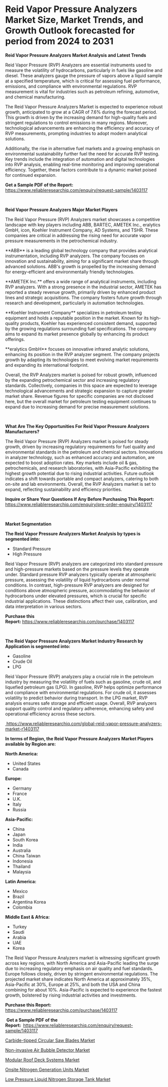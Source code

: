 <p><h1>Reid Vapor Pressure Analyzers Market Size, Market Trends, and Growth Outlook forecasted for period from 2024 to 2031</h1></p><p><strong>Reid Vapor Pressure Analyzers Market Analysis and Latest Trends</strong></p>
<p><p>Reid Vapor Pressure (RVP) Analyzers are essential instruments used to measure the volatility of hydrocarbons, particularly in fuels like gasoline and diesel. These analyzers gauge the pressure of vapors above a liquid sample at a specified temperature, which is critical for assessing fuel performance, emissions, and compliance with environmental regulations. RVP measurement is vital for industries such as petroleum refining, automotive, and chemical manufacturing.</p><p>The Reid Vapor Pressure Analyzers Market is expected to experience robust growth, anticipated to grow at a CAGR of 7.6% during the forecast period. This growth is driven by the increasing demand for high-quality fuels and stringent regulations to control emissions in many regions. Moreover, technological advancements are enhancing the efficiency and accuracy of RVP measurements, prompting industries to adopt modern analytical solutions.</p><p>Additionally, the rise in alternative fuel markets and a growing emphasis on environmental sustainability further fuel the need for accurate RVP testing. Key trends include the integration of automation and digital technologies into RVP analysis, enabling real-time monitoring and improving operational efficiency. Together, these factors contribute to a dynamic market poised for continued expansion.</p></p>
<p><strong>Get a Sample PDF of the Report:&nbsp;</strong> <a href="https://www.reliableresearchiq.com/enquiry/request-sample/1403117?utm_campaign=1804&utm_medium=2&utm_source=Github&utm_content=ia&utm_term=23102024&utm_id=reid-vapor-pressure-analyzers">https://www.reliableresearchiq.com/enquiry/request-sample/1403117</a></p>
<p>&nbsp;</p>
<p><strong>Reid Vapor Pressure Analyzers Major Market Players</strong></p>
<p><p>The Reid Vapor Pressure (RVP) Analyzers market showcases a competitive landscape with key players including ABB, BARTEC, AMETEK Inc., eralytics GmbH, icon, Koehler Instrument Company, AD Systems, and TSHR. These companies are critical in addressing the rising need for accurate vapor pressure measurements in the petrochemical industry.</p><p>**ABB** is a leading global technology company that provides analytical instrumentation, including RVP analyzers. The company focuses on innovation and sustainability, aiming for a significant market share through advanced solutions. ABB's growth is propelled by the increasing demand for energy-efficient and environmentally friendly technologies.</p><p>**AMETEK Inc.** offers a wide range of analytical instruments, including RVP analyzers. With a strong presence in the industrial sector, AMETEK has reported a steady revenue growth, primarily driven by enhanced product lines and strategic acquisitions. The company fosters future growth through research and development, particularly in automation technologies.</p><p>**Koehler Instrument Company** specializes in petroleum testing equipment and holds a reputable position in the market. Known for its high-quality products, Koehler has experienced consistent demand, supported by the growing regulations surrounding fuel specifications. The company aims to expand its market presence globally by enhancing its product offerings.</p><p>**eralytics GmbH** focuses on innovative infrared analytic solutions, enhancing its position in the RVP analyzer segment. The company projects growth by adapting its technologies to meet evolving market requirements and expanding its international footprint.</p><p>Overall, the RVP Analyzers market is poised for robust growth, influenced by the expanding petrochemical sector and increasing regulatory standards. Collectively, companies in this space are expected to leverage technological advancements and strategic expansion to capture greater market share. Revenue figures for specific companies are not disclosed here, but the overall market for petroleum testing equipment continues to expand due to increasing demand for precise measurement solutions.</p></p>
<p>&nbsp;</p>
<p><strong>What Are The Key Opportunities For Reid Vapor Pressure Analyzers Manufacturers?</strong></p>
<p><p>The Reid Vapor Pressure (RVP) Analyzers market is poised for steady growth, driven by increasing regulatory requirements for fuel quality and environmental standards in the petroleum and chemical sectors. Innovations in analyzer technology, such as enhanced accuracy and automation, are expected to boost adoption rates. Key markets include oil & gas, petrochemicals, and research laboratories, with Asia-Pacific exhibiting the highest growth potential due to rising industrial activities. Future outlook indicates a shift towards portable and compact analyzers, catering to both on-site and lab environments. Overall, the RVP Analyzers market is set to expand, reflecting sustainability and efficiency priorities.</p></p>
<p><strong>Inquire or Share Your Questions If Any Before Purchasing This Report:</strong> <a href="https://www.reliableresearchiq.com/enquiry/pre-order-enquiry/1403117?utm_campaign=1804&utm_medium=2&utm_source=Github&utm_content=ia&utm_term=23102024&utm_id=reid-vapor-pressure-analyzers">https://www.reliableresearchiq.com/enquiry/pre-order-enquiry/1403117</a></p>
<p>&nbsp;</p>
<p><strong>Market Segmentation</strong></p>
<p><strong>The Reid Vapor Pressure Analyzers Market Analysis by types is segmented into:</strong></p>
<p><ul><li>Standard Pressure</li><li>High Pressure</li></ul></p>
<p><p>Reid Vapor Pressure (RVP) analyzers are categorized into standard pressure and high-pressure markets based on the pressure levels they operate under. Standard pressure RVP analyzers typically operate at atmospheric pressure, assessing the volatility of liquid hydrocarbons under normal conditions. In contrast, high-pressure RVP analyzers are designed for conditions above atmospheric pressure, accommodating the behavior of hydrocarbons under elevated pressures, which is crucial for specific industrial applications. These distinctions affect their use, calibration, and data interpretation in various sectors.</p></p>
<p><strong>Purchase this Report:&nbsp;</strong><a href="https://www.reliableresearchiq.com/purchase/1403117?utm_campaign=1804&utm_medium=2&utm_source=Github&utm_content=ia&utm_term=23102024&utm_id=reid-vapor-pressure-analyzers">https://www.reliableresearchiq.com/purchase/1403117</a></p>
<p>&nbsp;</p>
<p><strong>The Reid Vapor Pressure Analyzers Market Industry Research by Application is segmented into:</strong></p>
<p><ul><li>Gasoline</li><li>Crude Oil</li><li>LPG</li></ul></p>
<p><p>Reid Vapor Pressure (RVP) analyzers play a crucial role in the petroleum industry by measuring the volatility of fuels such as gasoline, crude oil, and liquefied petroleum gas (LPG). In gasoline, RVP helps optimize performance and compliance with environmental regulations. For crude oil, it assesses volatility to predict behavior during transport. In the LPG market, RVP analysis ensures safe storage and efficient usage. Overall, RVP analyzers support quality control and regulatory adherence, enhancing safety and operational efficiency across these sectors.</p></p>
<p><a href="https://www.reliableresearchiq.com/global-reid-vapor-pressure-analyzers-market-r1403117?utm_campaign=1804&utm_medium=2&utm_source=Github&utm_content=ia&utm_term=23102024&utm_id=reid-vapor-pressure-analyzers">&nbsp;https://www.reliableresearchiq.com/global-reid-vapor-pressure-analyzers-market-r1403117</a></p>
<p><strong>In terms of Region, the Reid Vapor Pressure Analyzers Market Players available by Region are:</strong></p>
<p>
    <p> <strong> North America: </strong>
        <ul>
            <li>United States</li>
            <li>Canada</li>
        </ul>
        </p> 
    <p> <strong> Europe: </strong>
        <ul>
            <li>Germany</li>
            <li>France</li>
            <li>U.K.</li>
            <li>Italy</li>
            <li>Russia</li>
        </ul>
        </p> 
    <p> <strong> Asia-Pacific: </strong>
        <ul>
            <li>China</li>
            <li>Japan</li>
            <li>South Korea</li>
            <li>India</li>
            <li>Australia</li>
            <li>China Taiwan</li>
            <li>Indonesia</li>
            <li>Thailand</li>
            <li>Malaysia</li>
        </ul>
        </p> 
    <p> <strong> Latin America: </strong>
        <ul>
            <li>Mexico</li>
            <li>Brazil</li>
            <li>Argentina Korea</li>
            <li>Colombia</li>
        </ul>
        </p> 
    <p> <strong> Middle East & Africa: </strong>
        <ul>
            <li>Turkey</li>
            <li>Saudi</li>
            <li>Arabia</li>
            <li>UAE</li>
            <li>Korea</li>
        </ul>
    </p>
    </p>
<p><p>The Reid Vapor Pressure Analyzers market is witnessing significant growth across key regions, with North America and Asia-Pacific leading the surge due to increasing regulatory emphasis on air quality and fuel standards. Europe follows closely, driven by stringent environmental regulations. The projected market share indicates North America at approximately 35%, Asia-Pacific at 30%, Europe at 25%, and both the USA and China combining for about 10%. Asia-Pacific is expected to experience the fastest growth, bolstered by rising industrial activities and investments.</p></p>
<p><strong>Purchase this Report: </strong><a href="https://www.reliableresearchiq.com/purchase/1403117?utm_campaign=1804&utm_medium=2&utm_source=Github&utm_content=ia&utm_term=23102024&utm_id=reid-vapor-pressure-analyzers">https://www.reliableresearchiq.com/purchase/1403117</a></p>
<p>&nbsp;<strong>Get a Sample PDF of the Report:&nbsp;&nbsp;</strong><a href="https://www.reliableresearchiq.com/enquiry/request-sample/1403117?utm_campaign=1804&utm_medium=2&utm_source=Github&utm_content=ia&utm_term=23102024&utm_id=reid-vapor-pressure-analyzers">https://www.reliableresearchiq.com/enquiry/request-sample/1403117</a></p>
<p><strong></strong></p>
<p><p><a href="https://www.linkedin.com/pulse/regulatory-landscape-its-influence-global-carbide-tipped-eszie?utm_campaign=1804&utm_medium=2&utm_source=Github&utm_content=ia&utm_term=23102024&utm_id=reid-vapor-pressure-analyzers">Carbide-tipped Circular Saw Blades Market</a></p><p><a href="https://www.linkedin.com/pulse/investing-non-invasive-air-bubble-detector-market-trends-leading-t7jae?utm_campaign=1804&utm_medium=2&utm_source=Github&utm_content=ia&utm_term=23102024&utm_id=reid-vapor-pressure-analyzers">Non-invasive Air Bubble Detector Market</a></p><p><a href="https://www.linkedin.com/pulse/global-modular-roof-deck-systems-market-product-types-nlide?utm_campaign=1804&utm_medium=2&utm_source=Github&utm_content=ia&utm_term=23102024&utm_id=reid-vapor-pressure-analyzers">Modular Roof Deck Systems Market</a></p><p><a href="https://www.linkedin.com/pulse/onsite-nitrogen-generation-units-momentum-charting-96-cagr-path-rljge?utm_campaign=1804&utm_medium=2&utm_source=Github&utm_content=ia&utm_term=23102024&utm_id=reid-vapor-pressure-analyzers">Onsite Nitrogen Generation Units Market</a></p><p><a href="https://www.linkedin.com/pulse/low-pressure-liquid-nitrogen-storage-tank-market-research-ggq6e?utm_campaign=1804&utm_medium=2&utm_source=Github&utm_content=ia&utm_term=23102024&utm_id=reid-vapor-pressure-analyzers">Low Pressure Liquid Nitrogen Storage Tank Market</a></p></p>